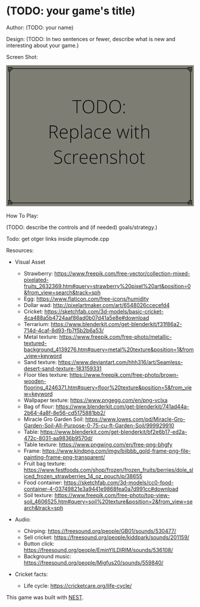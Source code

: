 # (TODO: your game's title)

Author: (TODO: your name)

Design: (TODO: In two sentences or fewer, describe what is new and interesting about your game.)

Screen Shot:

![Screen Shot](screenshot.png)

How To Play:

(TODO: describe the controls and (if needed) goals/strategy.)

Todo: get otger links inside playmode.cpp

Resources:
- Visual Asset
    - Strawberry: https://www.freepik.com/free-vector/collection-mixed-pixelated-fruits_2632369.htm#query=strawberry%20pixel%20art&position=0&from_view=search&track=sph
    - Egg: https://www.flaticon.com/free-icons/humidity
    - Dollar wad: http://pixelartmaker.com/art/6548026ccecefd4
    - Cricket: https://sketchfab.com/3d-models/basic-cricket-4ca488a5b4724aaf86ad0b07d41a5e8e#download
    - Terrarium: https://www.blenderkit.com/get-blenderkit/f31f86a2-714d-4caf-8d93-fb7f5b2b6a53/
    - Metal texture: https://www.freepik.com/free-photo/metallic-textured-background_4139276.htm#query=metal%20texture&position=1&from_view=keyword
    - Sand texture: https://www.deviantart.com/hhh316/art/Seamless-desert-sand-texture-183159331
    - Floor tiles texture: https://www.freepik.com/free-photo/brown-wooden-flooring_4246371.htm#query=floor%20texture&position=5&from_view=keyword
    - Wallpaper texture: https://www.pngegg.com/en/png-vclxa
    - Bag of flour: https://www.blenderkit.com/get-blenderkit/741ad44a-2b64-4a8f-8e56-cd5175881bb2/
    - Miracle Gro Garden Soil: https://www.lowes.com/pd/Miracle-Gro-Garden-Soil-All-Purpose-0-75-cu-ft-Garden-Soil/999929910
    - Table: https://www.blenderkit.com/get-blenderkit/bf2e6b17-ed2a-472c-8031-aa9836b9570d/
    - Table texture: https://www.pngwing.com/en/free-png-bhgfy
    - Frame: https://www.kindpng.com/imgv/biibbb_gold-frame-png-file-painting-frame-png-transparent/
    - Fruit bag texture: https://www.festfoods.com/shop/frozen/frozen_fruits/berries/dole_sliced_frozen_strawberries_14_oz_pouch/p/38655
    - Food container: https://sketchfab.com/3d-models/cc0-food-container-4-03749821e3a9441e9868fea0a7d991cc#download
    - Soil texture: https://www.freepik.com/free-photo/top-view-soil_4606525.htm#query=soil%20texture&position=2&from_view=search&track=sph


- Audio:
    - Chirping: https://freesound.org/people/GB01/sounds/530477/
    - Sell cricket: https://freesound.org/people/kiddpark/sounds/201159/
    - Button click: https://freesound.org/people/EminYILDIRIM/sounds/536108/
    - Background music: https://freesound.org/people/Migfus20/sounds/559840/

- Cricket facts:
    - Life cycle: https://cricketcare.org/life-cycle/

This game was built with [NEST](NEST.md).
